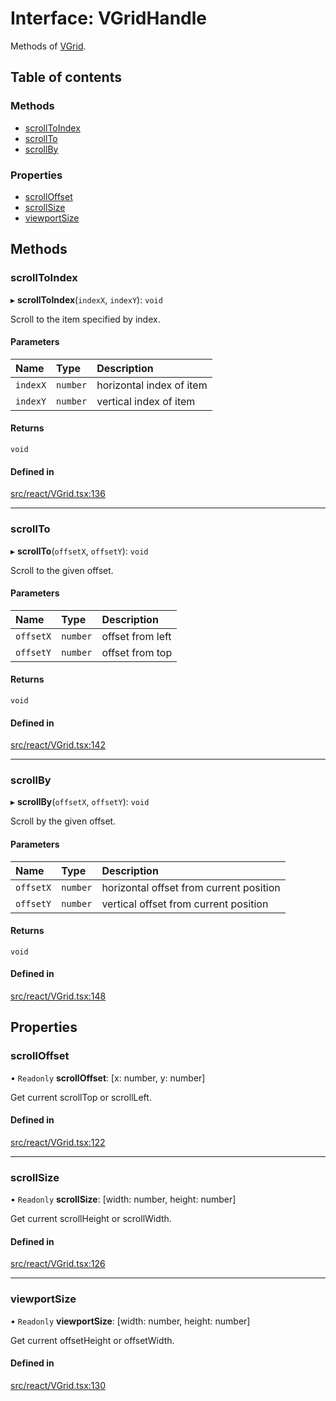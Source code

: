 # Interface: VGridHandle

Methods of [VGrid](../API.md#experimental_vgrid).

## Table of contents

### Methods

- [scrollToIndex](VGridHandle.md#scrolltoindex)
- [scrollTo](VGridHandle.md#scrollto)
- [scrollBy](VGridHandle.md#scrollby)

### Properties

- [scrollOffset](VGridHandle.md#scrolloffset)
- [scrollSize](VGridHandle.md#scrollsize)
- [viewportSize](VGridHandle.md#viewportsize)

## Methods

### scrollToIndex

▸ **scrollToIndex**(`indexX`, `indexY`): `void`

Scroll to the item specified by index.

#### Parameters

| Name | Type | Description |
| :------ | :------ | :------ |
| `indexX` | `number` | horizontal index of item |
| `indexY` | `number` | vertical index of item |

#### Returns

`void`

#### Defined in

[src/react/VGrid.tsx:136](https://github.com/inokawa/virtua/blob/e2aa3010/src/react/VGrid.tsx#L136)

___

### scrollTo

▸ **scrollTo**(`offsetX`, `offsetY`): `void`

Scroll to the given offset.

#### Parameters

| Name | Type | Description |
| :------ | :------ | :------ |
| `offsetX` | `number` | offset from left |
| `offsetY` | `number` | offset from top |

#### Returns

`void`

#### Defined in

[src/react/VGrid.tsx:142](https://github.com/inokawa/virtua/blob/e2aa3010/src/react/VGrid.tsx#L142)

___

### scrollBy

▸ **scrollBy**(`offsetX`, `offsetY`): `void`

Scroll by the given offset.

#### Parameters

| Name | Type | Description |
| :------ | :------ | :------ |
| `offsetX` | `number` | horizontal offset from current position |
| `offsetY` | `number` | vertical offset from current position |

#### Returns

`void`

#### Defined in

[src/react/VGrid.tsx:148](https://github.com/inokawa/virtua/blob/e2aa3010/src/react/VGrid.tsx#L148)

## Properties

### scrollOffset

• `Readonly` **scrollOffset**: [x: number, y: number]

Get current scrollTop or scrollLeft.

#### Defined in

[src/react/VGrid.tsx:122](https://github.com/inokawa/virtua/blob/e2aa3010/src/react/VGrid.tsx#L122)

___

### scrollSize

• `Readonly` **scrollSize**: [width: number, height: number]

Get current scrollHeight or scrollWidth.

#### Defined in

[src/react/VGrid.tsx:126](https://github.com/inokawa/virtua/blob/e2aa3010/src/react/VGrid.tsx#L126)

___

### viewportSize

• `Readonly` **viewportSize**: [width: number, height: number]

Get current offsetHeight or offsetWidth.

#### Defined in

[src/react/VGrid.tsx:130](https://github.com/inokawa/virtua/blob/e2aa3010/src/react/VGrid.tsx#L130)
